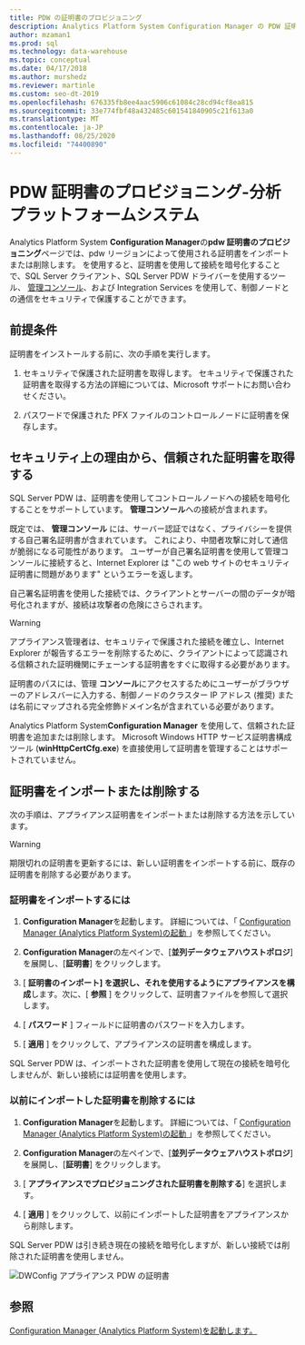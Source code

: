 ```yaml
---
title: PDW の証明書のプロビジョニング
description: Analytics Platform System Configuration Manager の PDW 証明書のプロビジョニングページでは、PDW リージョンによって使用される証明書をインポートまたは削除します。
author: mzaman1
ms.prod: sql
ms.technology: data-warehouse
ms.topic: conceptual
ms.date: 04/17/2018
ms.author: murshedz
ms.reviewer: martinle
ms.custom: seo-dt-2019
ms.openlocfilehash: 676335fb8ee4aac5906c61084c28cd94cf8ea815
ms.sourcegitcommit: 33e774fbf48a432485c601541840905c21f613a0
ms.translationtype: MT
ms.contentlocale: ja-JP
ms.lasthandoff: 08/25/2020
ms.locfileid: "74400890"
---
```

# <a name="pdw-certificate-provisioning---analytics-platform-system"></a>PDW 証明書のプロビジョニング-分析プラットフォームシステム
Analytics Platform System **Configuration Manager**の**pdw 証明書のプロビジョニング**ページでは、pdw リージョンによって使用される証明書をインポートまたは削除します。 を使用すると、証明書を使用して接続を暗号化することで、SQL Server クライアント、SQL Server PDW ドライバーを使用するツール、 [管理コンソール](monitor-the-appliance-by-using-the-admin-console.md)、および Integration Services を使用して、制御ノードとの通信をセキュリティで保護することができます。  
  
## <a name="prerequisites"></a>前提条件  
証明書をインストールする前に、次の手順を実行します。  
  
1.  セキュリティで保護された証明書を取得します。 セキュリティで保護された証明書を取得する方法の詳細については、Microsoft サポートにお問い合わせください。  
  
2.  パスワードで保護された PFX ファイルのコントロールノードに証明書を保存します。  
  
## <a name="for-security-reasons-obtain-a-trusted-certificate"></a>セキュリティ上の理由から、信頼された証明書を取得する  
SQL Server PDW は、証明書を使用してコントロールノードへの接続を暗号化することをサポートしています。 **管理コンソール**への接続が含まれます。  
  
既定では、 **管理コンソール** には、サーバー認証ではなく、プライバシーを提供する自己署名証明書が含まれています。 これにより、中間者攻撃に対して通信が脆弱になる可能性があります。 ユーザーが自己署名証明書を使用して管理コンソールに接続すると、Internet Explorer は "この web サイトのセキュリティ証明書に問題があります" というエラーを返します。  
  
自己署名証明書を使用した接続では、クライアントとサーバーの間のデータが暗号化されますが、接続は攻撃者の危険にさらされます。  
  
> [!WARNING]  
> アプライアンス管理者は、セキュリティで保護された接続を確立し、Internet Explorer が報告するエラーを削除するために、クライアントによって認識される信頼された証明機関にチェーンする証明書をすぐに取得する必要があります。  
  
証明書のパスには、管理 **コンソール**にアクセスするためにユーザーがブラウザーのアドレスバーに入力する、制御ノードのクラスター IP アドレス (推奨) または名前にマップされる完全修飾ドメイン名が含まれている必要があります。  
  
Analytics Platform System**Configuration Manager** を使用して、信頼された証明書を追加または削除します。 Microsoft Windows HTTP サービス証明書構成ツール (**winHttpCertCfg.exe**) を直接使用して証明書を管理することはサポートされていません。  
  
## <a name="import-or-remove-the-certificate"></a>証明書をインポートまたは削除する  
次の手順は、アプライアンス証明書をインポートまたは削除する方法を示しています。

> [!WARNING]
> 期限切れの証明書を更新するには、新しい証明書をインポートする前に、既存の証明書を削除する必要があります。
  
### <a name="to-import-the-certificate"></a>証明書をインポートするには  
  
1.  **Configuration Manager**を起動します。 詳細については、「 [Configuration Manager &#40;Analytics Platform System&#41;の起動 ](launch-the-configuration-manager.md)」を参照してください。  
  
2.  **Configuration Manager**の左ペインで、[**並列データウェアハウストポロジ**] を展開し、[**証明書**] をクリックします。  
  
3.  [ **証明書のインポート] を選択し、それを使用するようにアプライアンスを構成**します。次に、[ **参照** ] をクリックして、証明書ファイルを参照して選択します。  
  
4.  [ **パスワード** ] フィールドに証明書のパスワードを入力します。  
  
5.  [ **適用** ] をクリックして、アプライアンスの証明書を構成します。  
  
SQL Server PDW は、インポートされた証明書を使用して現在の接続を暗号化しませんが、新しい接続には証明書を使用します。  
  
### <a name="to-remove-the-previously-imported-certificate"></a>以前にインポートした証明書を削除するには  
  
1.  **Configuration Manager**を起動します。 詳細については、「 [Configuration Manager &#40;Analytics Platform System&#41;の起動 ](launch-the-configuration-manager.md)」を参照してください。  
  
2.  **Configuration Manager**の左ペインで、[**並列データウェアハウストポロジ**] を展開し、[**証明書**] をクリックします。  
  
3.  [ **アプライアンスでプロビジョニングされた証明書を削除する**] を選択します。  
  
4.  [ **適用** ] をクリックして、以前にインポートした証明書をアプライアンスから削除します。  
  
SQL Server PDW は引き続き現在の接続を暗号化しますが、新しい接続では削除された証明書を使用しません。  
  
![DWConfig アプライアンス PDW の証明書](./media/pdw-certificate-provisioning/SQL_Server_PDW_DWConfig_ApplPDWCert.png "SQL_Server_PDW_DWConfig_ApplPDWCert")  
  
## <a name="see-also"></a>参照  
[Configuration Manager &#40;Analytics Platform System&#41;を起動します。 ](launch-the-configuration-manager.md)  
<!-- MISSING LINKS [HDInsight Certificate Provisioning &#40;Analytics Platform System&#41;](hdinsight-certificate-provisioning.md)  -->  
  
